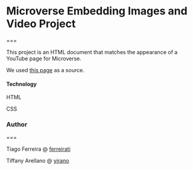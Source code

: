 # Microverse Embedding Images and Video Project
===

This project is an HTML document that matches the appearance of a YouTube page for Microverse.

We used [this page](http://archive.fo/Bss88) as a source.

#### Technology

HTML

CSS

### Author
===

Tiago Ferreira @ [ferreirati](https://github.com/ferreirati)

Tiffany Arellano @ [yirano](https://github.com/yirano)
